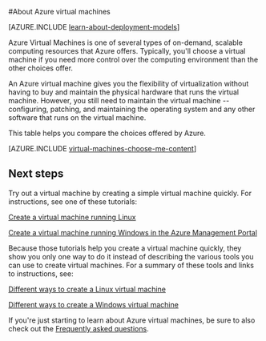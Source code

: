 <properties
	pageTitle="About Azure Virtual Machines | Windows Azure"
	description="Learn about the basics of virtual machines in Azure using both deployment models."
	services="virtual-machines"
	documentationCenter=""
	authors="cynthn"
	manager="timlt"
	editor="tysonn"
	tags="azure-resource-manager,azure-service-management"/>

<tags
	ms.service="virtual-machines"
	ms.date="10/23/2015"
	wacn.date=""/>

#About Azure virtual machines 

[AZURE.INCLUDE [learn-about-deployment-models](../includes/learn-about-deployment-models-both-include.md)]


Azure Virtual Machines is one of several types of on-demand, scalable computing resources that Azure offers. Typically, you'll choose a virtual machine if you need more control over the computing environment than the other choices offer.

An Azure virtual machine gives you the flexibility of virtualization without having to buy and maintain the physical hardware that runs the virtual machine. However, you still need to maintain the virtual machine -- configuring, patching, and maintaining the operating system and any other software that runs on the virtual machine.

This table helps you compare the choices offered by Azure.

[AZURE.INCLUDE [virtual-machines-choose-me-content](../includes/virtual-machines-choose-me-content.md)]

## Next steps

Try out a virtual machine by creating a simple virtual machine quickly. For instructions, see one of these tutorials:

[Create a virtual machine running Linux](/documentation/articles/virtual-machines-linux-tutorial)

[Create a virtual machine running Windows in the Azure Management Portal](/documentation/articles/virtual-machines-windows-tutorial-classic-portal)

Because those tutorials help you create a virtual machine quickly, they show you only one way to do it instead of describing the various tools you can use to create virtual machines. For a summary of these tools and links to instructions, see:

[Different ways to create a Linux virtual machine](/documentation/articles/virtual-machines-linux-choices-create-vm)

[Different ways to create a Windows virtual machine](/documentation/articles/virtual-machines-windows-choices-create-vm)

If you're just starting to learn about Azure virtual machines, be sure to also check out the [Frequently asked questions](/documentation/articles/virtual-machines-questions).


<!--links-->
[Azure Websites]: app-service-choose-me.md
[Virtual Machines]: #tellmevm
[Cloud Services]: cloud-services-choose-me.md
